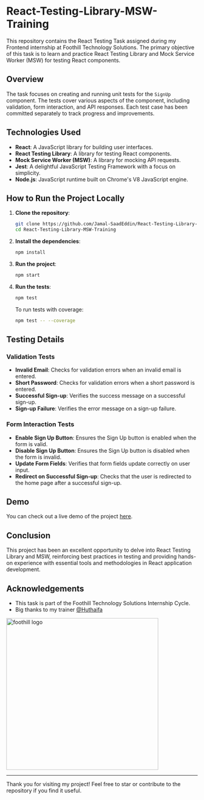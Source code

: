 # React-Testing-Library-MSW-Training

This repository contains the React Testing Task assigned during my Frontend internship at Foothill Technology Solutions. The primary objective of this task is to learn and practice React Testing Library and Mock Service Worker (MSW) for testing React components.

## Overview

The task focuses on creating and running unit tests for the `SignUp` component. The tests cover various aspects of the component, including validation, form interaction, and API responses. Each test case has been committed separately to track progress and improvements.

## Technologies Used

- **React**: A JavaScript library for building user interfaces.
- **React Testing Library**: A library for testing React components.
- **Mock Service Worker (MSW)**: A library for mocking API requests.
- **Jest**: A delightful JavaScript Testing Framework with a focus on simplicity.
- **Node.js**: JavaScript runtime built on Chrome's V8 JavaScript engine.

## How to Run the Project Locally

1. **Clone the repository**:
   ```bash
   git clone https://github.com/Jamal-SaadEddin/React-Testing-Library-MSW-Training.git
   cd React-Testing-Library-MSW-Training
   ```

2. **Install the dependencies**:
   ```bash
   npm install
   ```

3. **Run the project**:
   ```bash
   npm start
   ```

4. **Run the tests**:
   ```bash
   npm test
   ```

   To run tests with coverage:
   ```bash
   npm test -- --coverage
   ```

## Testing Details

### Validation Tests

- **Invalid Email**: Checks for validation errors when an invalid email is entered.
- **Short Password**: Checks for validation errors when a short password is entered.
- **Successful Sign-up**: Verifies the success message on a successful sign-up.
- **Sign-up Failure**: Verifies the error message on a sign-up failure.

### Form Interaction Tests

- **Enable Sign Up Button**: Ensures the Sign Up button is enabled when the form is valid.
- **Disable Sign Up Button**: Ensures the Sign Up button is disabled when the form is invalid.
- **Update Form Fields**: Verifies that form fields update correctly on user input.
- **Redirect on Successful Sign-up**: Checks that the user is redirected to the home page after a successful sign-up.

## Demo

You can check out a live demo of the project [here](https://jamal-saadeddin.github.io/React-Testing-Library-MSW-Training/).

## Conclusion

This project has been an excellent opportunity to delve into React Testing Library and MSW, reinforcing best practices in testing and providing hands-on experience with essential tools and methodologies in React application development.

## Acknowledgements
- This task is part of the Foothill Technology Solutions Internship Cycle.
- Big thanks to my trainer [@Huthaifa](https://github.com/Huthaifa-Dev)
<img src="https://github.com/Jamal-SaadEddin/TodoTick/assets/104212352/9d3c83b0-5ea8-46ff-93e8-f1504af9dc67" width="400" alt="foothill logo">


---

Thank you for visiting my project! Feel free to star or contribute to the repository if you find it useful.
